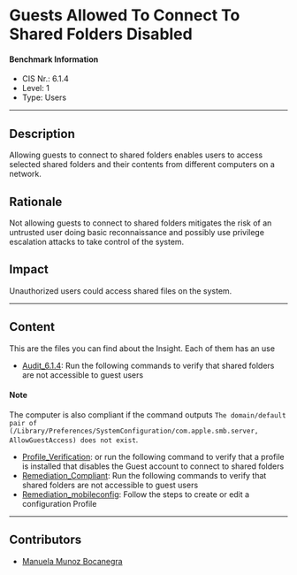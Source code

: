 # Guests Allowed To Connect To Shared Folders Disabled
#### Benchmark Information
- CIS Nr.: 6.1.4
- Level: 1
- Type: Users
------------------------
## Description

Allowing guests to connect to shared folders enables users to access selected shared folders and their contents from different computers on a network.

## Rationale

Not allowing guests to connect to shared folders mitigates the risk of an untrusted user doing basic reconnaissance and possibly use privilege escalation attacks to take control of the system.

## Impact

Unauthorized users could access shared files on the system.

---
## Content
This are the files you can find about the Insight. Each of them has an use 
* [Audit_6.1.4](https://github.com/apfelwerk/JamfProtectInsights/blob/main/UsersType/CIS_6.1.4_Guests%20Allowed%20To%20Connect%20To%20Shared%20Folders%20Disabled/Audit_6.1.4.sh): Run the following commands to verify that shared folders are not accessible to guest users
#### Note
The computer is also compliant if the command outputs ```The domain/default pair of (/Library/Preferences/SystemConfiguration/com.apple.smb.server, AllowGuestAccess) does not exist```.
* [Profile_Verification](https://github.com/apfelwerk/JamfProtectInsights/blob/main/UsersType/CIS_6.1.3_Guest%20Account%20Disabled/Profile_Verification.sh): or run the following command to verify that a profile is installed that disables the Guest account to connect to shared folders
* [Remediation_Compliant](https://github.com/apfelwerk/JamfProtectInsights/blob/main/UsersType/CIS_6.1.4_Guests%20Allowed%20To%20Connect%20To%20Shared%20Folders%20Disabled/Remediation_Compliant.sh): Run the following commands to verify that shared folders are not accessible to guest users
* [Remediation_mobileconfig](https://github.com/apfelwerk/JamfProtectInsights/blob/main/UsersType/CIS_6.1.3_Guest%20Account%20Disabled/Remediation_mobileconfig.md): Follow the steps to create or edit a configuration Profile

------------------------------------------------------------------------------------------------------------------------------------------------------------------------------------------------------------------------------------------------------------------------------------------------------------------------------
## Contributors
* [Manuela Munoz Bocanegra](https://github.com/manuelamunoz)


